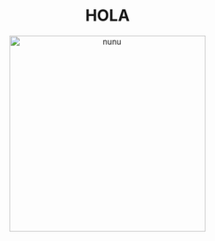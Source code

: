 <h1 align="center">HOLA</h1>
<p align="center">
    <img width="350" src="https://c.tenor.com/vFdymJt-yOYAAAAM/nunu-league-of-legends.gif" alt="nunu">
</p>

<!---
danavlis420/danavlis420 is a ✨ special ✨ repository because its `README.md` (this file) appears on your GitHub profile.
You can click the Preview link to take a look at your changes.
--->
